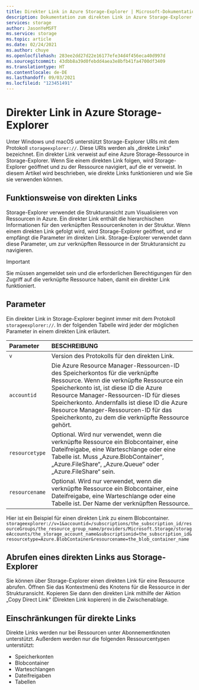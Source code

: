 ```yaml
---
title: Direkter Link in Azure Storage-Explorer | Microsoft-Dokumentation
description: Dokumentation zum direkten Link in Azure Storage-Explorer
services: storage
author: JasonYeMSFT
ms.service: storage
ms.topic: article
ms.date: 02/24/2021
ms.author: chuye
ms.openlocfilehash: 283ee2dd27d22e16177efe34d4f456eca40d997d
ms.sourcegitcommit: 43dbb8a39d0febdd4aea3e8bfb41fa4700df3409
ms.translationtype: HT
ms.contentlocale: de-DE
ms.lasthandoff: 09/03/2021
ms.locfileid: "123451491"
---
```

# <a name="azure-storage-explorer-direct-link"></a>Direkter Link in Azure Storage-Explorer

Unter Windows und macOS unterstützt Storage-Explorer URIs mit dem Protokoll `storageexplorer://`. Diese URIs werden als „direkte Links“ bezeichnet. Ein direkter Link verweist auf eine Azure Storage-Ressource in Storage-Explorer. Wenn Sie einem direkten Link folgen, wird Storage-Explorer geöffnet und zu der Ressource navigiert, auf die er verweist. In diesem Artikel wird beschrieben, wie direkte Links funktionieren und wie Sie sie verwenden können.

## <a name="how-direct-links-work"></a>Funktionsweise von direkten Links

Storage-Explorer verwendet die Strukturansicht zum Visualisieren von Ressourcen in Azure. Ein direkter Link enthält die hierarchischen Informationen für den verknüpften Ressourcenknoten in der Struktur. Wenn einem direkten Link gefolgt wird, wird Storage-Explorer geöffnet, und er empfängt die Parameter im direkten Link. Storage-Explorer verwendet dann diese Parameter, um zur verknüpften Ressource in der Strukturansicht zu navigieren.

> [!IMPORTANT]
> Sie müssen angemeldet sein und die erforderlichen Berechtigungen für den Zugriff auf die verknüpfte Ressource haben, damit ein direkter Link funktioniert.

## <a name="parameters"></a>Parameter

Ein direkter Link in Storage-Explorer beginnt immer mit dem Protokoll `storageexplorer://`. In der folgenden Tabelle wird jeder der möglichen Parameter in einem direkten Link erläutert.

Parameter | BESCHREIBUNG
:---------| :---------
`v`         | Version des Protokolls für den direkten Link.
`accountid` | Die Azure Resource Manager-Ressourcen-ID des Speicherkontos für die verknüpfte Ressource. Wenn die verknüpfte Ressource ein Speicherkonto ist, ist diese ID die Azure Resource Manager-Ressourcen-ID für dieses Speicherkonto. Andernfalls ist diese ID die Azure Resource Manager-Ressourcen-ID für das Speicherkonto, zu dem die verknüpfte Ressource gehört.
`resourcetype` | Optional. Wird nur verwendet, wenn die verknüpfte Ressource ein Blobcontainer, eine Dateifreigabe, eine Warteschlange oder eine Tabelle ist. Muss „Azure.BlobContainer“, „Azure.FileShare“, „Azure.Queue“ oder „Azure.FileShare“ sein.
`resourcename` | Optional. Wird nur verwendet, wenn die verknüpfte Ressource ein Blobcontainer, eine Dateifreigabe, eine Warteschlange oder eine Tabelle ist. Der Name der verknüpften Ressource.

Hier ist ein Beispiel für einen direkten Link zu einem Blobcontainer. 
`storageexplorer://v=1&accountid=/subscriptions/the_subscription_id/resourceGroups/the_resource_group_name/providers/Microsoft.Storage/storageAccounts/the_storage_account_name&subscriptionid=the_subscription_id&resourcetype=Azure.BlobContainer&resourcename=the_blob_container_name`

## <a name="get-a-direct-link-from-storage-explorer"></a>Abrufen eines direkten Links aus Storage-Explorer

Sie können über Storage-Explorer einen direkten Link für eine Ressource abrufen. Öffnen Sie das Kontextmenü des Knotens für die Ressource in der Strukturansicht. Kopieren Sie dann den direkten Link mithilfe der Aktion „Copy Direct Link“ (Direkten Link kopieren) in die Zwischenablage.

## <a name="direct-link-limitations"></a>Einschränkungen für direkte Links

Direkte Links werden nur bei Ressourcen unter Abonnementknoten unterstützt. Außerdem werden nur die folgenden Ressourcentypen unterstützt:

- Speicherkonten
- Blobcontainer
- Warteschlangen
- Dateifreigaben
- Tabellen
